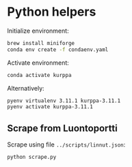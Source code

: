 # Python helpers

Initialize environment:

```sh
brew install miniforge
conda env create -f condaenv.yaml
```

Activate environment:

```sh
conda activate kurppa
```

Alternatively:

```sh
pyenv virtualenv 3.11.1 kurppa-3.11.1
pyenv activate kurppa-3.11.1
```

## Scrape from Luontoportti

Scrape using file `../scripts/linnut.json`:

```sh
python scrape.py
```
